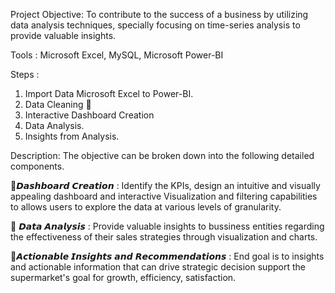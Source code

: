 Project Objective:
To contribute to the success of a business by utilizing data analysis techniques, specially focusing on time-series analysis to provide valuable insights.

Tools :
Microsoft Excel, MySQL, Microsoft Power-BI 

Steps :
1. Import Data Microsoft Excel to Power-BI.
2. Data Cleaning 🧹 
3. Interactive Dashboard Creation 
4. Data Analysis.
5. Insights from Analysis.

Description:
The objective can be broken down into the following detailed components.

📍𝘿𝙖𝙨𝙝𝙗𝙤𝙖𝙧𝙙 𝘾𝙧𝙚𝙖𝙩𝙞𝙤𝙣 :
Identify the KPIs, design an intuitive and visually appealing dashboard and interactive Visualization and filtering capabilities to allows users to explore the data at various levels of granularity.

📍 𝘿𝙖𝙩𝙖 𝘼𝙣𝙖𝙡𝙮𝙨𝙞𝙨 :
Provide valuable insights to bussiness entities regarding the effectiveness of their sales strategies through visualization and charts.

📍𝘼𝙘𝙩𝙞𝙤𝙣𝙖𝙗𝙡𝙚 𝙄𝙣𝙨𝙞𝙜𝙝𝙩𝙨 𝙖𝙣𝙙 𝙍𝙚𝙘𝙤𝙢𝙢𝙚𝙣𝙙𝙖𝙩𝙞𝙤𝙣𝙨 :
End goal is to insights and actionable information that can drive strategic decision support the supermarket's goal for growth, efficiency, satisfaction.




